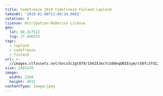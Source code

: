 ```yaml
---
title: Codefreeze 2019 Codefreeze Finland Lapland
takenAt: '2019-01-08T11:00:34.000Z'
rotation: 0
license: Attribution-NoDerivs License
geo:
  lat: 68.327522
  lng: 27.496333
tags:
  - lapland
  - codefreeze
  - finland
url: >-
  //images.ctfassets.net/bncv3c2gt878/156ZXJmcYcS80eqQNIEsym/c58fc3fd12c8044b362372c7ec82def6/codefreeze-2019-codefreeze-finland-lapland_39773158423_o
size: 2401470
image:
  width: 2268
  height: 4032
contentType: image/jpeg
---
```


